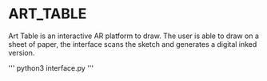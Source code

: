 # ART_TABLE

Art Table is an interactive AR platform to draw. The user is able to draw on a sheet of paper, the interface scans the sketch and generates a digital inked version.

''' python3 interface.py '''
